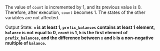 The value of `count` is incremented by 1, and its previous value is 0. Therefore, after execution, `count` becomes 1. The states of the other variables are not affected. 

Output State: **`n` is at least 1, `prefix_balances` contains at least 1 element, `balance` is not equal to 0, `count` is 1, `b` is the first element of `prefix_balances`, and the difference between `x` and `b` is a non-negative multiple of `balance`.**